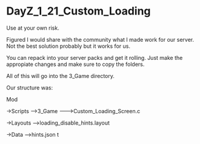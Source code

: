 # DayZ_1_21_Custom_Loading

Use at your own risk.

Figured I would share with the community what I made work for our server. Not the best solution probably but it works for us. 

You can repack into your server packs and get it rolling. Just make the appropiate changes and make sure to copy the folders.

All of this will go into the 3_Game directory. 

Our structure was:


Mod

->Scripts
-->3_Game
--->Custom_Loading_Screen.c

->Layouts
-->loading_disable_hints.layout

->Data
-->hints.json
t

